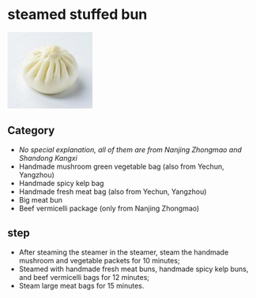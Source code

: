 # steamed stuffed bun

![包子](/images/包子.png)

## Category

- _No special explanation, all of them are from Nanjing Zhongmao and Shandong Kangxi_
- Handmade mushroom green vegetable bag (also from Yechun, Yangzhou)
- Handmade spicy kelp bag
- Handmade fresh meat bag (also from Yechun, Yangzhou)
- Big meat bun
- Beef vermicelli package (only from Nanjing Zhongmao)

## step

- After steaming the steamer in the steamer, steam the handmade mushroom and vegetable packets for 10 minutes;
- Steamed with handmade fresh meat buns, handmade spicy kelp buns, and beef vermicelli bags for 12 minutes;
- Steam large meat bags for 15 minutes.
